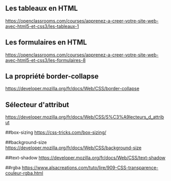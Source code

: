 ## Les tableaux en HTML
https://openclassrooms.com/courses/apprenez-a-creer-votre-site-web-avec-html5-et-css3/les-tableaux-1

## Les formulaires en HTML
https://openclassrooms.com/courses/apprenez-a-creer-votre-site-web-avec-html5-et-css3/les-formulaires-8

## La propriété border-collapse
https://developer.mozilla.org/fr/docs/Web/CSS/border-collapse

## Sélecteur d'attribut
https://developer.mozilla.org/fr/docs/Web/CSS/S%C3%A9lecteurs_d_attribut

##box-sizing
https://css-tricks.com/box-sizing/

##background-size
https://developer.mozilla.org/fr/docs/Web/CSS/background-size

##text-shadow
https://developer.mozilla.org/fr/docs/Web/CSS/text-shadow

##rgba
https://www.alsacreations.com/tuto/lire/909-CSS-transparence-couleur-rgba.html